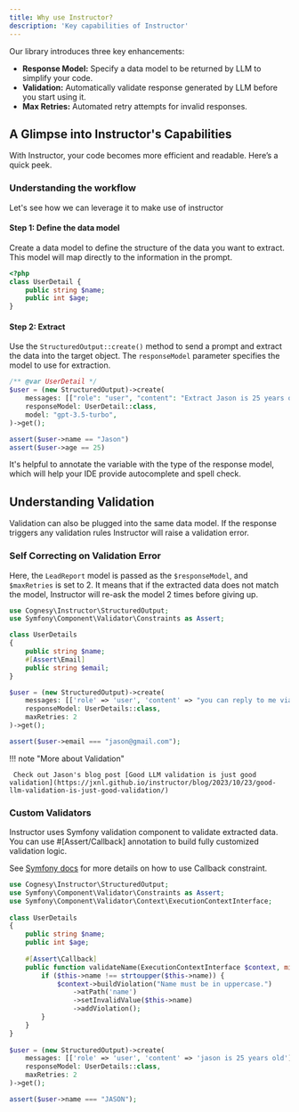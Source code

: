 ```yaml
---
title: Why use Instructor?
description: 'Key capabilities of Instructor'
---
```



Our library introduces three key enhancements:

- **Response Model:** Specify a data model to be returned by LLM to simplify your code.
- **Validation:** Automatically validate response generated by LLM before you start using it.
- **Max Retries:** Automated retry attempts for invalid responses.


## A Glimpse into Instructor's Capabilities

With Instructor, your code becomes more efficient and readable. Here’s a quick peek.


### Understanding the workflow

Let's see how we can leverage it to make use of instructor


#### Step 1: Define the data model

Create a data model to define the structure of the data you want to extract. This model will map directly to the information in the prompt.

```php
<?php
class UserDetail {
    public string $name;
    public int $age;
}
```

#### Step 2: Extract

Use the `StructuredOutput::create()` method to send a prompt and extract the data into the target object. The `responseModel` parameter specifies the model to use for extraction.

```php
/** @var UserDetail */
$user = (new StructuredOutput)->create(
    messages: [["role": "user", "content": "Extract Jason is 25 years old"]],
    responseModel: UserDetail::class,
    model: "gpt-3.5-turbo",
)->get();

assert($user->name == "Jason")
assert($user->age == 25)
```

It's helpful to annotate the variable with the type of the response model, which will help your IDE provide autocomplete and spell check.




## Understanding Validation

Validation can also be plugged into the same data model. If the response triggers any validation rules Instructor will raise a validation error.


### Self Correcting on Validation Error

Here, the `LeadReport` model is passed as the `$responseModel`, and `$maxRetries` is set to 2. It means that if the extracted data does not match the model, Instructor will re-ask the model 2 times before giving up.

```php
use Cognesy\Instructor\StructuredOutput;
use Symfony\Component\Validator\Constraints as Assert;

class UserDetails
{
    public string $name;
    #[Assert\Email]
    public string $email;
}

$user = (new StructuredOutput)->create(
    messages: [['role' => 'user', 'content' => "you can reply to me via jason@gmailcom -- Jason"]],
    responseModel: UserDetails::class,
    maxRetries: 2
)->get();

assert($user->email === "jason@gmail.com");
```

!!! note "More about Validation"

     Check out Jason's blog post [Good LLM validation is just good validation](https://jxnl.github.io/instructor/blog/2023/10/23/good-llm-validation-is-just-good-validation/)


### Custom Validators

Instructor uses Symfony validation component to validate extracted data. You can use #[Assert/Callback] annotation to build fully customized validation logic.

See [Symfony docs](https://symfony.com/doc/current/reference/constraints/Callback.html) for more details on how to use Callback constraint.

```php
use Cognesy\Instructor\StructuredOutput;
use Symfony\Component\Validator\Constraints as Assert;
use Symfony\Component\Validator\Context\ExecutionContextInterface;
    
class UserDetails
{
    public string $name;
    public int $age;
    
    #[Assert\Callback]
    public function validateName(ExecutionContextInterface $context, mixed $payload) {
        if ($this->name !== strtoupper($this->name)) {
            $context->buildViolation("Name must be in uppercase.")
                ->atPath('name')
                ->setInvalidValue($this->name)
                ->addViolation();
        }
    }
}
    
$user = (new StructuredOutput)->create(
    messages: [['role' => 'user', 'content' => 'jason is 25 years old']],
    responseModel: UserDetails::class,
    maxRetries: 2
)->get();

assert($user->name === "JASON");
```
